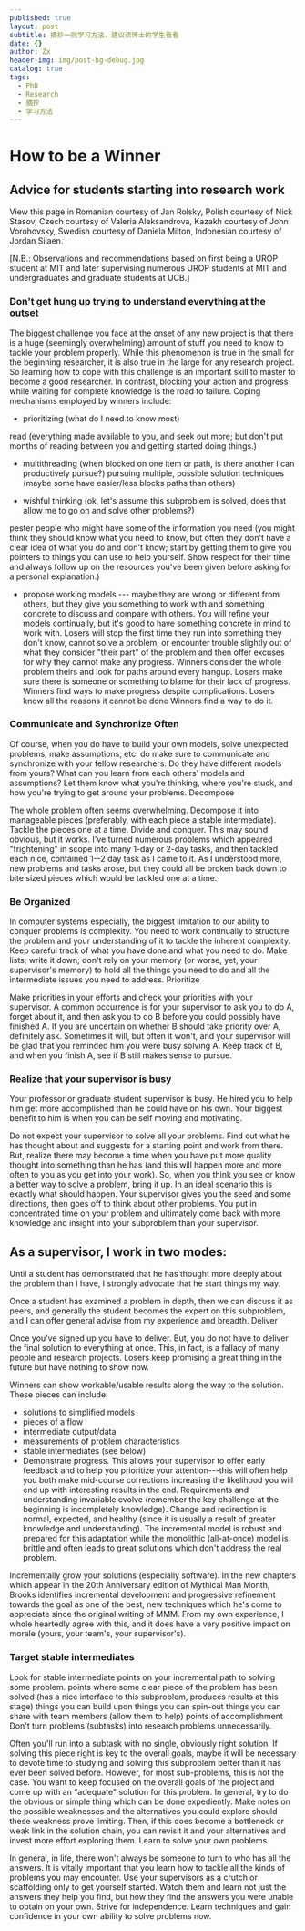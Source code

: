 ```yaml
---
published: true
layout: post
subtitle: 摘抄一则学习方法，建议读博士的学生看看
date: {}
author: Zx
header-img: img/post-bg-debug.jpg
catalog: true
tags:
  - PhD
  - Research
  - 摘抄
  - 学习方法
---
```



# How to be a Winner

## Advice for students starting into research work

View this page in Romanian courtesy of Jan Rolsky, Polish courtesy of Nick Stasov, Czech courtesy of Valeria Aleksandrova, Kazakh courtesy of John Vorohovsky, Swedish courtesy of Daniela Milton, Indonesian courtesy of Jordan Silaen.

[N.B.: Observations and recommendations based on first being a UROP student at MIT and later supervising numerous UROP students at MIT and undergraduates and graduate students at UCB.]

### Don't get hung up trying to understand everything at the outset

The biggest challenge you face at the onset of any new project is that there is a huge (seemingly overwhelming) amount of stuff you need to know to tackle your problem properly. While this phenomenon is true in the small for the beginning researcher, it is also true in the large for any research project. So learning how to cope with this challenge is an important skill to master to become a good researcher. In contrast, blocking your action and progress while waiting for complete knowledge is the road to failure.
Coping mechanisms employed by winners include:

- prioritizing (what do I need to know most)

read (everything made available to you, and seek out more; but don't put months of reading between you and getting started doing things.)

- multithreading (when blocked on one item or path, is there another I can productively pursue?)
pursuing multiple, possible solution techniques (maybe some have easier/less blocks paths than others)

- wishful thinking (ok, let's assume this subproblem is solved, does that allow me to go on and solve other problems?)

pester people who might have some of the information you need (you might think they should know what you need to know, but often they don't have a clear idea of what you do and don't know; start by getting them to give you pointers to things you can use to help yourself. Show respect for their time and always follow up on the resources you've been given before asking for a personal explanation.)

- propose working models --- maybe they are wrong or different from others, but they give you something to work with and something concrete to discuss and compare with others. You will refine your models continually, but it's good to have something concrete in mind to work with.
Losers will stop the first time they run into something they don't know, cannot solve a problem, or encounter trouble slightly out of what they consider 
"their part" of the problem and then offer excuses for why they cannot make any progress.
Winners consider the whole problem theirs and look for paths around every hangup.
Losers make sure there is someone or something to blame for their lack of progress.
Winners find ways to make progress despite complications.
Losers know all the reasons it cannot be done
Winners find a way to do it.

### Communicate and Synchronize Often

Of course, when you do have to build your own models, solve unexpected problems, make assumptions, etc. do make sure to communicate and synchronize with your fellow researchers. Do they have different models from yours? What can you learn from each others' models and assumptions? Let them know what you're thinking, where you're stuck, and how you're trying to get around your problems.
Decompose

The whole problem often seems overwhelming. Decompose it into manageable pieces (preferably, with each piece a stable intermediate). Tackle the pieces one at a time. Divide and conquer.
This may sound obvious, but it works. I've turned numerous problems which appeared "frightening" in scope into many 1-day or 2-day tasks, and then tackled each nice, contained 1--2 day task as I came to it. As I understood more, new problems and tasks arose, but they could all be broken back down to bite sized pieces which would be tackled one at a time.

### Be Organized

In computer systems especially, the biggest limitation to our ability to conquer problems is complexity. You need to work continually to structure the problem and your understanding of it to tackle the inherent complexity. Keep careful track of what you have done and what you need to do. Make lists; write it down; don't rely on your memory (or worse, yet, your supervisor's memory) to hold all the things you need to do and all the intermediate issues you need to address.
Prioritize

Make priorities in your efforts and check your priorities with your supervisor. A common occurrence is for your supervisor to ask you to do A, forget about it, and then ask you to do B before you could possibly have finished A. If you are uncertain on whether B should take priority over A, definitely ask. Sometimes it will, but often it won't, and your supervisor will be glad that you reminded him you were busy solving A. Keep track of B, and when you finish A, see if B still makes sense to pursue.

### Realize that your supervisor is busy

Your professor or graduate student supervisor is busy. He hired you to help him get more accomplished than he could have on his own. Your biggest benefit to him is when you can be self moving and motivating.

Do not expect your supervisor to solve all your problems. Find out what he has thought about and suggests for a starting point and work from there. But, realize there may become a time when you have put more quality thought into something than he has (and this will happen more and more often to you as you get into your work). So, when you think you see or know a better way to solve a problem, bring it up. In an ideal scenario this is exactly what should happen. Your supervisor gives you the seed and some directions, then goes off to think about other problems. You put in concentrated time on your problem and ultimately come back with more knowledge and insight into your subproblem than your supervisor.

## As a supervisor, I work in two modes:

Until a student has demonstrated that he has thought more deeply about the problem than I have, I strongly advocate that he start things my way.

Once a student has examined a problem in depth, then we can discuss it as peers, and generally the student becomes the expert on this subproblem, and I can offer general advise from my experience and breadth.
Deliver

Once you've signed up you have to deliver. But, you do not have to deliver the final solution to everything at once. This, in fact, is a fallacy of many people and research projects.
Losers keep promising a great thing in the future but have nothing to show now.

Winners can show workable/usable results along the way to the solution. These pieces can include:

- solutions to simplified models
- pieces of a flow
- intermediate output/data
- measurements of problem characteristics
- stable intermediates (see below)
- Demonstrate progress. This allows your supervisor to offer early feedback and to help you prioritize your attention---this will often help you both make mid-course corrections increasing the likelihood you will end up with interesting results in the end. Requirements and understanding invariable evolve (remember the key challenge at the beginning is incompletely knowledge). Change and redirection is normal, expected, and healthy (since it is usually a result of greater knowledge and understanding). The incremental model is robust and prepared for this adaptation while the monolithic (all-at-once) model is brittle and often leads to great solutions which don't address the real problem.

Incrementally grow your solutions (especially software). In the new chapters which appear in the 20th Anniversary edition of Mythical Man Month, Brooks identifies incremental development and progressive refinement towards the goal as one of the best, new techniques which he's come to appreciate since the original writing of MMM. From my own experience, I whole heartedly agree with this, and it does have a very positive impact on morale (yours, your team's, your supervisor's).

### Target stable intermediates

Look for stable intermediate points on your incremental path to solving some problem.
points where some clear piece of the problem has been solved (has a nice interface to this subproblem, produces results at this stage)
things you can build upon
things you can spin-out
things you can share with team members (allow them to help)
points of accomplishment
Don't turn problems (subtasks) into research problems unnecessarily.

Often you'll run into a subtask with no single, obviously right solution. If solving this piece right is key to the overall goals, maybe it will be necessary to devote time to studying and solving this subproblem better than it has ever been solved before. However, for most sub-problems, this is not the case. You want to keep focused on the overall goals of the project and come up with an "adequate" solution for this problem. In general, try to do the obvious or simple thing which can be done expediently. Make notes on the possible weaknesses and the alternatives you could explore should these weakness prove limiting. Then, if this does become a bottleneck or weak link in the solution chain, you can revisit it and your alternatives and invest more effort exploring them.
Learn to solve your own problems

In general, in life, there won't always be someone to turn to who has all the answers. It is vitally important that you learn how to tackle all the kinds of problems you may encounter. Use your supervisors as a crutch or scaffolding only to get yourself started. Watch them and learn not just the answers they help you find, but how they find the answers you were unable to obtain on your own. Strive for independence. Learn techniques and gain confidence in your own ability to solve problems now.
